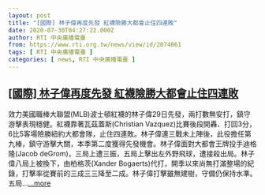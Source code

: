 ```yaml
---
layout: post
title: "[國際] 林子偉再度先發 紅襪險勝大都會止住四連敗"
date: 2020-07-30T04:27:22.000Z
author: RTI 中央廣播電臺
from: https://www.rti.org.tw/news/view/id/2074061
tags: [ RTI 中央廣播電臺 ]
categories: [ news, RTI 中央廣播電臺 ]
---
```

<!--1596083242000-->
[[國際] 林子偉再度先發 紅襪險勝大都會止住四連敗](https://www.rti.org.tw/news/view/id/2074061)
------

<div>
效力美國職棒大聯盟(MLB)波士頓紅襪的林子偉29日先發，兩打數無安打，鎮守游擊表現穩健。紅襪靠著瓦茲蓋斯(Christian Vazquez)比賽後段開轟、打回3分，6比5客場險勝紐約大都會隊，止住四連敗。林子偉連三戰未上陣後，此役擔任第九棒，鎮守游擊大關，本季第二度獲得先發機會。林子偉面對大都會王牌投手迪格隆(Jacob deGrom)，三局上遭三振，五局上擊出左外野飛球，遭接殺出局。林子偉八局上被換下，由柏格茨(Xander Bogaerts)代打，開季以來尚無打滿整場的紀錄，打擊率從賽前的三成三三降至二成。林子偉打擊雖無建樹，守備仍保持水準。五局...<a target="_blank" href="https://www.rti.org.tw/news/view/id/2074061">...more</a>
</div>
